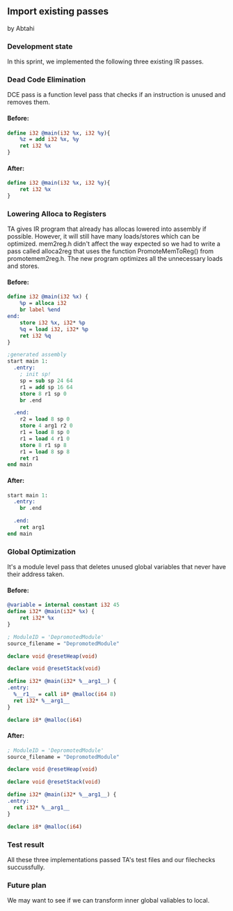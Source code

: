 ## Import existing passes

by Abtahi

### Development state

In this sprint, we implemented the following three existing IR passes.   


### Dead Code Elimination

DCE pass is a function level pass that checks if an instruction is unused and removes them. 
#### Before:

```llvm
define i32 @main(i32 %x, i32 %y){
    %z = add i32 %x, %y
    ret i32 %x
}
```
#### After:

```llvm
define i32 @main(i32 %x, i32 %y){
    ret i32 %x
}
```
### Lowering Alloca to Registers
TA gives IR program that already has allocas lowered into assembly if possible. However, it will still have many loads/stores which can be optimized. mem2reg.h didn't affect the way expected so we had to write a pass called alloca2reg that uses the function PromoteMemToReg() from promotemem2reg.h. The new program optimizes all the unnecessary loads and stores.
#### Before:

```llvm
define i32 @main(i32 %x) {
    %p = alloca i32
    br label %end
end:
    store i32 %x, i32* %p
    %q = load i32, i32* %p
    ret i32 %q
}

;generated assembly
start main 1:
  .entry:
    ; init sp!
    sp = sub sp 24 64
    r1 = add sp 16 64
    store 8 r1 sp 0
    br .end

  .end:
    r2 = load 8 sp 0
    store 4 arg1 r2 0
    r1 = load 8 sp 0
    r1 = load 4 r1 0
    store 8 r1 sp 8
    r1 = load 8 sp 8
    ret r1
end main
```
#### After:

```llvm
start main 1:
  .entry:
    br .end

  .end:
    ret arg1
end main
```


### Global Optimization 
It's a module level pass that deletes unused global variables that never have their address taken.
#### Before:

```llvm
@variable = internal constant i32 45 
define i32* @main(i32* %x) {
    ret i32* %x
}

; ModuleID = 'DepromotedModule'
source_filename = "DepromotedModule"

declare void @resetHeap(void)

declare void @resetStack(void)

define i32* @main(i32* %__arg1__) {
.entry:
  %__r1__ = call i8* @malloc(i64 8)
  ret i32* %__arg1__
}

declare i8* @malloc(i64)
```
#### After:

```llvm
; ModuleID = 'DepromotedModule'
source_filename = "DepromotedModule"

declare void @resetHeap(void)

declare void @resetStack(void)

define i32* @main(i32* %__arg1__) {
.entry:
  ret i32* %__arg1__
}

declare i8* @malloc(i64)
```


### Test result

All these three implementations passed TA's test files and our filechecks succussfully.
### Future plan

We may want to see if we can transform inner global valiables to local. 